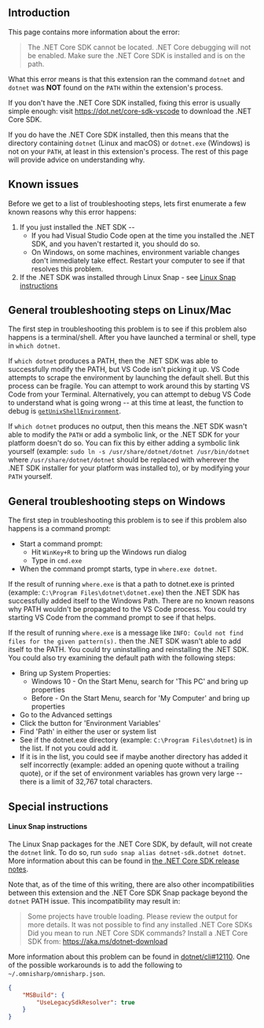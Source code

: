 ## Introduction

This page contains more information about the error:

> The .NET Core SDK cannot be located. .NET Core debugging will not be enabled. Make sure the .NET Core SDK is installed and is on the path.

What this error means is that this extension ran the command `dotnet` and `dotnet` was **NOT** found on the `PATH` within the extension's process.

If you don't have the .NET Core SDK installed, fixing this error is usually simple enough: visit https://dot.net/core-sdk-vscode to download the .NET Core SDK.

If you do have the .NET Core SDK installed, then this means that the directory containing `dotnet` (Linux and macOS) or `dotnet.exe` (Windows) is not on your `PATH`, at least in this extension's process. The rest of this page will provide advice on understanding why.

## Known issues

Before we get to a list of troubleshooting steps, lets first enumerate a few known reasons why this error happens:

1. If you just installed the .NET SDK --
   * If you had Visual Studio Code open at the time you installed the .NET SDK, and you haven't restarted it, you should do so.
   * On Windows, on some machines, environment variable changes don't immediately take effect. Restart your computer to see if that resolves this problem.
2. If the .NET SDK was installed through Linux Snap - see [Linux Snap instructions](#linux-snap-instructions)

## General troubleshooting steps on Linux/Mac

The first step in troubleshooting this problem is to see if this problem also happens is a terminal/shell. After you have launched a terminal or shell, type in `which dotnet`.

If `which dotnet` produces a PATH, then the .NET SDK was able to successfully modify the PATH, but VS Code isn't picking it up. VS Code attempts to scrape the environment by launching the default shell. But this process can be fragile. You can attempt to work around this by starting VS Code from your Terminal. Alternatively, you can attempt to debug VS Code to understand what is going wrong -- at this time at least, the function to debug is [`getUnixShellEnvironment`](https://github.com/microsoft/vscode/blob/ab10e26096a5494b68bc709a405a0dddeb227e0b/src/vs/code/node/shellEnv.ts#L13).

If `which dotnet` produces no output, then this means the .NET SDK wasn't able to modify the `PATH` or add a symbolic link, or the .NET SDK for your platform doesn't do so. You can fix this by either adding a symbolic link yourself (example: `sudo ln -s /usr/share/dotnet/dotnet /usr/bin/dotnet` where `/usr/share/dotnet/dotnet` should be replaced with wherever the .NET SDK installer for your platform was installed to), or by modifying your `PATH` yourself.

## General troubleshooting steps on Windows

The first step in troubleshooting this problem is to see if this problem also happens is a command prompt:

* Start a command prompt:
    * Hit `WinKey+R` to bring up the Windows run dialog
    * Type in `cmd.exe`
* When the command prompt starts, type in `where.exe dotnet`.

If the result of running `where.exe` is that a path to dotnet.exe is printed (example: `C:\Program Files\dotnet\dotnet.exe`) then the .NET SDK has successfully added itself to the Windows Path. There are no known reasons why PATH wouldn't be propagated to the VS Code process. You could try starting VS Code from the command prompt to see if that helps.

If the result of running `where.exe` is a message like `INFO: Could not find files for the given pattern(s).` then the .NET SDK wasn't able to add itself to the PATH. You could try uninstalling and reinstalling the .NET SDK. You could also try examining the default path with the following steps:

* Bring up System Properties:
    * Windows 10 - On the Start Menu, search for 'This PC' and bring up properties
    * Before - On the Start Menu, search for 'My Computer' and bring up properties
* Go to the Advanced settings
* Click the button for 'Environment Variables'
* Find 'Path' in either the user or system list
* See if the dotnet.exe directory (example: `C:\Program Files\dotnet`) is in the list. If not you could add it.
* If it is in the list, you could see if maybe another directory has added it self incorrectly (example: added an opening quote without a trailing quote), or if the set of environment variables has grown very large -- there is a limit of 32,767 total characters.

## Special instructions

#### Linux Snap instructions

The Linux Snap packages for the .NET Core SDK, by default, will not create the `dotnet` link. To do so, run `sudo snap alias dotnet-sdk.dotnet dotnet`. More information about this can be found in [the .NET Core SDK release notes](https://github.com/dotnet/core/blob/master/release-notes/3.1/3.1.0/3.1.0-install-instructions.md#install-using-snap).

Note that, as of the time of this writing, there are also other incompatibilities between this extension and the .NET Core SDK Snap package beyond the `dotnet` PATH issue. This incompatibility may result in:

> Some projects have trouble loading. Please review the output for more details.
> It was not possible to find any installed .NET Core SDKs
> Did you mean to run .NET Core SDK commands? Install a .NET Core SDK from:
> 	https://aka.ms/dotnet-download

More information about this problem can be found in [dotnet/cli#12110](https://github.com/dotnet/cli/issues/12110). One of the possible workarounds is to add the following to `~/.omnisharp/omnisharp.json`.

```json
{
    "MSBuild": {
        "UseLegacySdkResolver": true
    }
}
```